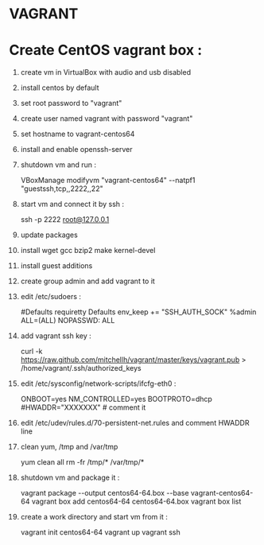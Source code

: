VAGRANT
=======

# Create CentOS vagrant box :

1. create vm in VirtualBox with audio and usb disabled
2. install centos by default
3. set root password to "vagrant"
4. create user named vagrant with password "vagrant"
5. set hostname to vagrant-centos64
6. install and enable openssh-server
7. shutdown vm and run :

    VBoxManage modifyvm "vagrant-centos64" --natpf1 "guestssh,tcp,,2222,,22"

8. start vm and connect it by ssh :

    ssh -p 2222 root@127.0.0.1

9. update packages
10. install wget gcc bzip2 make kernel-devel
11. install guest additions
12. create group admin and add vagrant to it
13. edit /etc/sudoers :

    #Defaults    requiretty
    Defaults    env_keep += "SSH_AUTH_SOCK"
    %admin          ALL=(ALL)       NOPASSWD: ALL

14. add vagrant ssh key :

    curl -k https://raw.github.com/mitchellh/vagrant/master/keys/vagrant.pub > /home/vagrant/.ssh/authorized_keys

15. edit /etc/sysconfig/network-scripts/ifcfg-eth0 :

    ONBOOT=yes
    NM_CONTROLLED=yes
    BOOTPROTO=dhcp
    #HWADDR="XXXXXXX" # comment it

16. edit /etc/udev/rules.d/70-persistent-net.rules and comment HWADDR line
17. clean yum, /tmp and /var/tmp

    yum clean all
    rm -fr /tmp/* /var/tmp/*

18. shutdown vm and package it :

    vagrant package --output centos64-64.box --base vagrant-centos64-64
    vagrant box add centos64-64 centos64-64.box
    vagrant box list

19. create a work directory and start vm from it :

    vagrant init centos64-64
    vagrant up
    vagrant ssh
